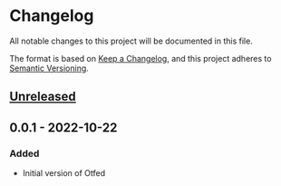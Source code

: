# Changelog

All notable changes to this project will be documented in this file.

The format is based on [Keep a Changelog](http://keepachangelog.com/en/1.0.0/), and this project adheres to [Semantic Versioning](http://semver.org/spec/v2.0.0.html).

## [Unreleased]

## 0.0.1 - 2022-10-22
### Added
- Initial version of Otfed


  [Unreleased]: https://github.com/gfngfn/otfed/compare/0.0.1...HEAD
